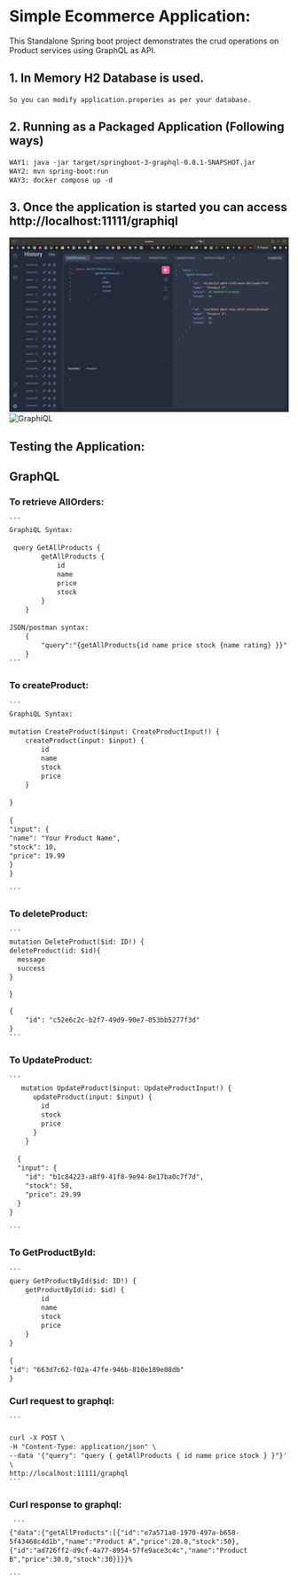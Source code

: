 # Simple Ecommerce Application:

This Standalone Spring boot project demonstrates the crud operations on Product services using GraphQL as API.


## 1. In Memory H2 Database is used.
    So you can modify application.properies as per your database. 

## 2. Running as a Packaged Application (Following ways)
    WAY1: java -jar target/springboot-3-graphql-0.0.1-SNAPSHOT.jar
    WAY2: mvn spring-boot:run
    WAY3: docker compose up -d

## 3. Once the application is started you can access http://localhost:11111/graphiql
![GraphiQL](https://raw.githubusercontent.com/daveotengo/springboot-3-graphql/main/screenshots/Screenshot1.png)
![GraphiQL](https://github.com/daveotengo/springboot-3-graphql/main/screenshots/Screenshot1.png)

    
    

## Testing the Application:

## GraphQL

### To retrieve AllOrders:
    ```
    GraphiQL Syntax:

     query GetAllProducts {
            getAllProducts {
                id
                name
                price
                stock
            }
        }
    
    JSON/postman syntax:
        {
            "query":"{getAllProducts{id name price stock {name rating} }}"
        }
    ```

### To createProduct:
    ```
    GraphiQL Syntax:
      
    mutation CreateProduct($input: CreateProductInput!) {
        createProduct(input: $input) {
            id
            name
            stock
            price
        }
    
    }

    {
    "input": {
    "name": "Your Product Name",
    "stock": 10,
    "price": 19.99
    }
    }

    ```
### To deleteProduct:

    ```
    mutation DeleteProduct($id: ID!) {
    deleteProduct(id: $id){
      message
      success
    }
   }
        
    {
        "id": "c52e6c2c-b2f7-49d9-90e7-053bb5277f3d"
    }
    ```

### To UpdateProduct:

    ```
       mutation UpdateProduct($input: UpdateProductInput!) {
          updateProduct(input: $input) {
            id
            stock
            price
          }
        }

      {
      "input": {
        "id": "b1c84223-a8f9-41f8-9e94-8e17ba0c7f7d",
        "stock": 50,  
        "price": 29.99  
      }
    }

    ```

### To GetProductById:

    ```
    query GetProductById($id: ID!) {
        getProductById(id: $id) {
            id
            name
            stock
            price
        }
    }

    {
    "id": "663d7c62-f02a-47fe-946b-810e189e08db"
    }
   
### Curl request to graphql:
    
    ```

    curl -X POST \
    -H "Content-Type: application/json" \
    --data '{"query": "query { getAllProducts { id name price stock } }"}' \
    http://localhost:11111/graphql
    ```
### Curl response to graphql:
     ```
    {"data":{"getAllProducts":[{"id":"e7a571a8-1970-497a-b658-5f43468c4d1b","name":"Product A","price":20.0,"stock":50},{"id":"ad726ff2-d9cf-4a77-8954-57fe9ace3c4c","name":"Product B","price":30.0,"stock":30}]}}%   
    
    ```
